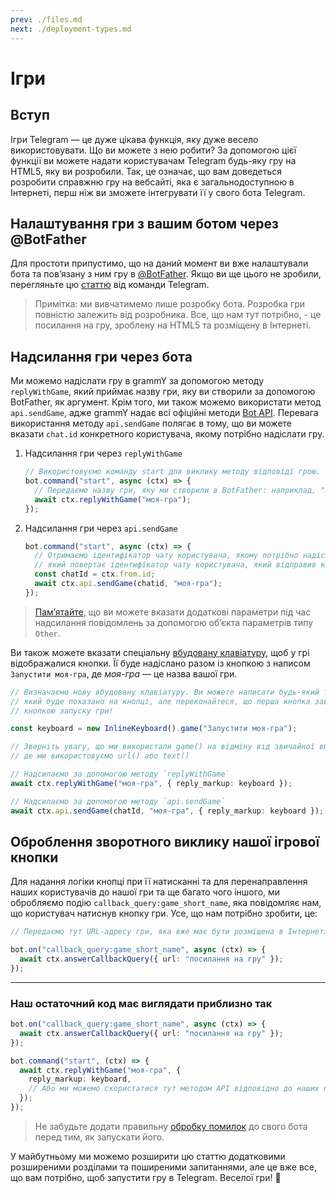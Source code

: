 ```yaml
---
prev: ./files.md
next: ./deployment-types.md
---
```


# Ігри

## Вступ

Ігри Telegram — це дуже цікава функція, яку дуже весело використовувати.
Що ви можете з нею робити?
За допомогою цієї функції ви можете надати користувачам Telegram будь-яку гру на HTML5, яку ви розробили.
Так, це означає, що вам доведеться розробити справжню гру на вебсайті, яка є загальнодоступною в Інтернеті, перш ніж ви зможете інтегрувати її у свого бота Telegram.

## Налаштування гри з вашим ботом через @BotFather

Для простоти припустимо, що на даний момент ви вже налаштували бота та повʼязану з ним гру в [@BotFather](https://t.me/BotFather).
Якщо ви ще цього не зробили, перегляньте цю [статтю](https://core.telegram.org/bots/games) від команди Telegram.

> Примітка: ми вивчатимемо лише розробку бота.
> Розробка гри повністю залежить від розробника.
> Все, що нам тут потрібно, - це посилання на гру, зроблену на HTML5 та розміщену в Інтернеті.

## Надсилання гри через бота

Ми можемо надіслати гру в grammY за допомогою методу `replyWithGame`, який приймає назву гри, яку ви створили за допомогою BotFather, як аргумент.
Крім того, ми також можемо використати метод `api.sendGame`, адже grammY надає всі офіційні методи [Bot API](https://core.telegram.org/bots/api).
Перевага використання методу `api.sendGame` полягає в тому, що ви можете вказати `chat.id` конкретного користувача, якому потрібно надіслати гру.

1. Надсилання гри через `replyWithGame`

   ```ts
   // Використовуємо команду start для виклику методу відповіді грою.
   bot.command("start", async (ctx) => {
     // Передаємо назву гри, яку ми створили в BotFather: наприклад, "моя-гра".
     await ctx.replyWithGame("моя-гра");
   });
   ```

2. Надсилання гри через `api.sendGame`

   ```ts
   bot.command("start", async (ctx) => {
     // Отримаємо ідентифікатор чату користувача, якому потрібно надіслати гру, за допомогою `ctx.from.id`,
     // який повертає ідентифікатор чату користувача, який відправив команду start.
     const chatId = ctx.from.id;
     await ctx.api.sendGame(chatid, "моя-гра");
   });
   ```

> [Памʼятайте](./basics.md#надсилання-повідомлень), що ви можете вказати додаткові параметри під час надсилання повідомлень за допомогою обʼєкта параметрів типу `Other`.

Ви також можете вказати спеціальну [вбудовану клавіатуру](../plugins/keyboard.md#вбудовані-клавіатури), щоб у грі відображалися кнопки.
Її буде надіслано разом із кнопкою з написом `Запустити моя-гра`, де _моя-гра_ — це назва вашої гри.

```ts
// Визначаємо нову вбудовану клавіатуру. Ви можете написати будь-який текст,
// який буде показано на кнопці, але переконайтеся, що перша кнопка завжди є
// кнопкою запуску гри!

const keyboard = new InlineKeyboard().game("Запустити моя-гра");

// Зверніть увагу, що ми використали game() на відміну від звичайної вбудованої клавіатури
// де ми використовуємо url() або text()

// Надсилаємо за допомогою методу `replyWithGame`
await ctx.replyWithGame("моя-гра", { reply_markup: keyboard });

// Надсилаємо за допомогою методу `api.sendGame`
await ctx.api.sendGame(chatId, "моя-гра", { reply_markup: keyboard });
```

## Оброблення зворотного виклику нашої ігрової кнопки

Для надання логіки кнопці при її натисканні та для перенаправлення наших користувачів до нашої гри та ще багато чого іншого, ми обробляємо подію `callback_query:game_short_name`, яка повідомляє нам, що користувач натиснув кнопку гри.
Усе, що нам потрібно зробити, це:

```ts
// Передаємо тут URL-адресу гри, яка вже має бути розміщена в Інтернеті.

bot.on("callback_query:game_short_name", async (ctx) => {
  await ctx.answerCallbackQuery({ url: "посилання на гру" });
});
```

---

### Наш остаточний код має виглядати приблизно так

```ts
bot.on("callback_query:game_short_name", async (ctx) => {
  await ctx.answerCallbackQuery({ url: "посилання на гру" });
});

bot.command("start", (ctx) => {
  await ctx.replyWithGame("моя-гра", {
    reply_markup: keyboard,
    // Або ми можемо скористатися тут методом API відповідно до наших потреб.
  });
});
```

> Не забудьте додати правильну [обробку помилок](./errors.md) до свого бота перед тим, як запускати його.

У майбутньому ми можемо розширити цю статтю додатковими розширеними розділами та поширеними запитаннями, але це вже все, що вам потрібно, щоб запустити гру в Telegram.
Веселої гри! :space_invader:
